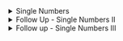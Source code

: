 <details>
    <summary>Single Numbers</summary>

Given a non-empty array of integers, every element appears twice except for one. Find that single one.

Note:

1. Your algorithm should have a linear runtime complexity. 
2. Could you implement it without using extra memory?

Example 1:

Input: [2,2,1]
Output: 1

Example 2:

Input: [4,1,2,1,2]
Output: 4

</details>
<details>
    <summary>Follow Up - Single Numbers II</summary>

Given a non-empty array of integers, every element appears three times except for one, which appears exactly once. Find that single one.

Note:
1. Your algorithm should have a linear runtime complexity. 
2. Could you implement it without using extra memory?

Example 1:

Input: [2,2,3,2]
Output: 3

Example 2:

Input: [0,1,0,1,0,1,99]
Output: 99

</details>


<details>
    <summary>Follow up - Single Numbers III</summary>

Given an array of numbers nums, in which exactly two elements appear only once and all the other elements appear exactly twice. Find the two elements that appear only once.  

Example:
Input:  [1,2,1,3,2,5]
Output: [3,5]

Note:
1. The order of the result is not important. So in the above example, [5, 3] is also correct.
2. Your algorithm should run in linear runtime complexity. Could you implement it using only constant space complexity?
</details>

